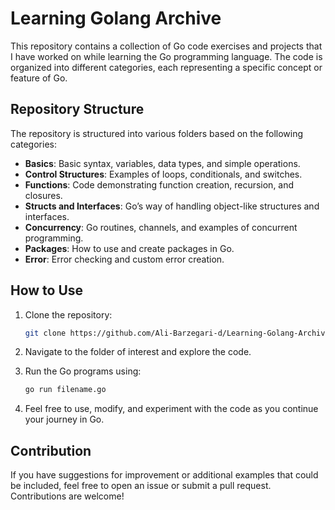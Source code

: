 # Learning Golang Archive

This repository contains a collection of Go code exercises and projects that I have worked on while learning the Go programming language. The code is organized into different categories, each representing a specific concept or feature of Go.

## Repository Structure

The repository is structured into various folders based on the following categories:

- **Basics**: Basic syntax, variables, data types, and simple operations.
- **Control Structures**: Examples of loops, conditionals, and switches.
- **Functions**: Code demonstrating function creation, recursion, and closures.
- **Structs and Interfaces**: Go’s way of handling object-like structures and interfaces.
- **Concurrency**: Go routines, channels, and examples of concurrent programming.
- **Packages**: How to use and create packages in Go.
- **Error**: Error checking and custom error creation.

## How to Use

1. Clone the repository:

   ```bash
   git clone https://github.com/Ali-Barzegari-d/Learning-Golang-Archive.git
   ```
2. Navigate to the folder of interest and explore the code.
3. Run the Go programs using:
   ```bash
   go run filename.go
   ```
4. Feel free to use, modify, and experiment with the code as you continue your journey in Go.

## Contribution

If you have suggestions for improvement or additional examples that could be included, feel free to open an issue or submit a pull request. Contributions are welcome!
